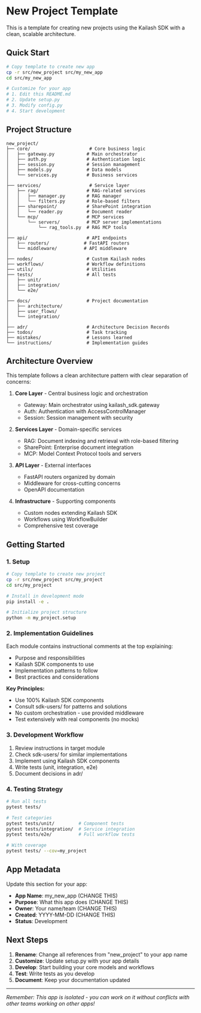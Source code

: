 # New Project Template

This is a template for creating new projects using the Kailash SDK with a clean, scalable architecture.

## Quick Start

```bash
# Copy template to create new app
cp -r src/new_project src/my_new_app
cd src/my_new_app

# Customize for your app
# 1. Edit this README.md
# 2. Update setup.py
# 3. Modify config.py
# 4. Start development
```

## Project Structure

```
new_project/
├── core/                      # Core business logic
│   ├── gateway.py            # Main orchestrator
│   ├── auth.py               # Authentication logic
│   ├── session.py            # Session management
│   ├── models.py             # Data models
│   └── services.py           # Business services
│
├── services/                  # Service layer
│   ├── rag/                  # RAG-related services
│   │   ├── manager.py        # RAG manager
│   │   └── filters.py        # Role-based filters
│   ├── sharepoint/           # SharePoint integration
│   │   └── reader.py         # Document reader
│   └── mcp/                  # MCP services
│       └── servers/          # MCP server implementations
│           └── rag_tools.py  # RAG MCP tools
│
├── api/                      # API endpoints
│   ├── routers/             # FastAPI routers
│   └── middleware/          # API middleware
│
├── nodes/                    # Custom Kailash nodes
├── workflows/                # Workflow definitions
├── utils/                    # Utilities
├── tests/                    # All tests
│   ├── unit/
│   ├── integration/
│   └── e2e/
│
├── docs/                     # Project documentation
│   ├── architecture/
│   ├── user_flows/
│   └── integration/
│
├── adr/                      # Architecture Decision Records
├── todos/                    # Task tracking
├── mistakes/                 # Lessons learned
└── instructions/             # Implementation guides
```

## Architecture Overview

This template follows a clean architecture pattern with clear separation of concerns:

1. **Core Layer** - Central business logic and orchestration
   - Gateway: Main orchestrator using kailash_sdk.gateway
   - Auth: Authentication with AccessControlManager
   - Session: Session management with security

2. **Services Layer** - Domain-specific services
   - RAG: Document indexing and retrieval with role-based filtering
   - SharePoint: Enterprise document integration
   - MCP: Model Context Protocol tools and servers

3. **API Layer** - External interfaces
   - FastAPI routers organized by domain
   - Middleware for cross-cutting concerns
   - OpenAPI documentation

4. **Infrastructure** - Supporting components
   - Custom nodes extending Kailash SDK
   - Workflows using WorkflowBuilder
   - Comprehensive test coverage

## Getting Started

### 1. Setup
```bash
# Copy template to create new project
cp -r src/new_project src/my_project
cd src/my_project

# Install in development mode
pip install -e .

# Initialize project structure
python -m my_project.setup
```

### 2. Implementation Guidelines

Each module contains instructional comments at the top explaining:
- Purpose and responsibilities
- Kailash SDK components to use
- Implementation patterns to follow
- Best practices and considerations

**Key Principles:**
- Use 100% Kailash SDK components
- Consult sdk-users/ for patterns and solutions
- No custom orchestration - use provided middleware
- Test extensively with real components (no mocks)

### 3. Development Workflow
1. Review instructions in target module
2. Check sdk-users/ for similar implementations
3. Implement using Kailash SDK components
4. Write tests (unit, integration, e2e)
5. Document decisions in adr/

### 4. Testing Strategy
```bash
# Run all tests
pytest tests/

# Test categories
pytest tests/unit/         # Component tests
pytest tests/integration/  # Service integration
pytest tests/e2e/          # Full workflow tests

# With coverage
pytest tests/ --cov=my_project
```

## App Metadata

Update this section for your app:

- **App Name**: my_new_app (CHANGE THIS)
- **Purpose**: What this app does (CHANGE THIS)
- **Owner**: Your name/team (CHANGE THIS)
- **Created**: YYYY-MM-DD (CHANGE THIS)
- **Status**: Development

## Next Steps

1. **Rename**: Change all references from "new_project" to your app name
2. **Customize**: Update setup.py with your app details
3. **Develop**: Start building your core models and workflows
4. **Test**: Write tests as you develop
5. **Document**: Keep your documentation updated

---

*Remember: This app is isolated - you can work on it without conflicts with other teams working on other apps!*